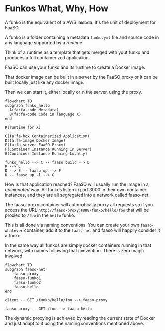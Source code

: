 # Funkos What, Why, How

A funko is the equivalent of a AWS lambda. It's the unit
of deployment for FaaSO.

A funko is a folder containing a metadata `funko.yml` file
and source code in any language supported by a *runtime*

Think of a runtime as a template that gets merged with yout
funko and produces a full containerized application.

FaaSO can use your funko and its runtime to create a Docker image.

That docker image can be built in a server by the FaaSO proxy or it can be
built locally just like any docker image.

Then we can start it, either locally or in the server, using the proxy.

```mermaid
flowchart TD
subgraph funko_hello
  A(fa:fa-code Metadata)
  B(fa:fa-code Code in language X)
end

R(runtime for X)

C(fa:fa-box Containerized Application)
D(fa:fa-image Docker Image)
E(fa:fa-server FaaSO Proxy)
F(Container Instance Running In Server)
G(Container Instance Running Locally)

funko_hello --> C -- faaso build --> D
R --> C
D --> E -- faaso up --> F
D -- faaso up -l --> G
```

How is that application reached? FaaSO will usually run the image
in a *opinionated* way. All funkos listen in port 3000 in their own
container instances, and they are all segregated into a network called
faaso-net.

The faaso-proxy container will automatically proxy all requests so if you access the URL `http://faaso-proxy:8888/funko/hello/foo` that will be
proxied to `/foo` in the `hello` funko.

This is all done via naming conventions. You can create your own `faaso-whatever` container, add it to the `faaso-net` and faaso will
happily consider it a funko.

In the same way all funkos are simply docker containers running in that
network, with names following that convention. There is zero magic
involved.

```mermaid
flowchart TD
subgraph faaso-net
    faaso-proxy
    faaso-funko1
    faaso-funko2
    faaso-hello
end

client -- GET /funko/hello/foo --> faaso-proxy

faaso-proxy -- GET /foo --> faaso-hello
```

The dynamic proxying is achieved by reading the current state of
Docker and just adapt to it using the naming conventions mentioned
above.